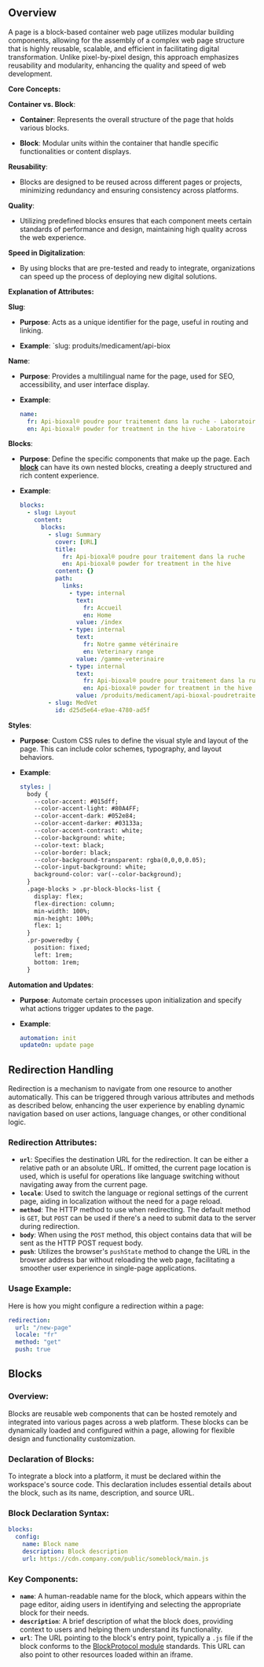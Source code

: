 ## Overview
A page is a block-based container web page utilizes modular building components, allowing for the assembly of a complex web page structure that is highly reusable, scalable, and efficient in facilitating digital transformation. Unlike pixel-by-pixel design, this approach emphasizes reusability and modularity, enhancing the quality and speed of web development.

**Core Concepts:**

 **Container vs. Block**:

   - **Container**: Represents the overall structure of the page that holds various blocks.

   - **Block**: Modular units within the container that handle specific functionalities or content displays.

**Reusability**:

   - Blocks are designed to be reused across different pages or projects, minimizing redundancy and ensuring consistency across platforms.

**Quality**:

   - Utilizing predefined blocks ensures that each component meets certain standards of performance and design, maintaining high quality across the web experience.

**Speed in Digitalization**:

   - By using blocks that are pre-tested and ready to integrate, organizations can speed up the process of deploying new digital solutions.
   
**Explanation of Attributes:**

**Slug**:

   - **Purpose**: Acts as a unique identifier for the page, useful in routing and linking.

   - **Example**: `slug: produits/medicament/api-biox

**Name**:

   - **Purpose**: Provides a multilingual name for the page, used for SEO, accessibility, and user interface display.

   - **Example**:
     ```yaml
     name:
       fr: Api-bioxal® poudre pour traitement dans la ruche - Laboratoire
       en: Api-bioxal® powder for treatment in the hive - Laboratoire
     ```

**Blocks**:

   - **Purpose**: Define the specific components that make up the page. Each [**block**](#blocks)  can have its own nested blocks, creating a deeply structured and rich content experience.

   - **Example**:
     ```yaml
     blocks:
       - slug: Layout
         content:
           blocks:
             - slug: Summary
               cover: [URL]
               title:
                 fr: Api-bioxal® poudre pour traitement dans la ruche
                 en: Api-bioxal® powder for treatment in the hive
               content: {}
               path:
                 links:
                   - type: internal
                     text:
                       fr: Accueil
                       en: Home
                     value: /index
                   - type: internal
                     text:
                       fr: Notre gamme vétérinaire
                       en: Veterinary range
                     value: /gamme-veterinaire
                   - type: internal
                     text:
                       fr: Api-bioxal® poudre pour traitement dans la ruche
                       en: Api-bioxal® powder for treatment in the hive
                     value: /produits/medicament/api-bioxal-poudretraitement-dansruche
             - slug: MedVet
               id: d25d5e64-e9ae-4780-ad5f
     ```

**Styles**:

   - **Purpose**: Custom CSS rules to define the visual style and layout of the page. This can include color schemes, typography, and layout behaviors.
   
   - **Example**:
     ```yaml
     styles: |
       body {
         --color-accent: #015dff;
         --color-accent-light: #80A4FF;
         --color-accent-dark: #052e84;
         --color-accent-darker: #03133a;
         --color-accent-contrast: white;
         --color-background: white;
         --color-text: black;
         --color-border: black;
         --color-background-transparent: rgba(0,0,0,0.05);
         --color-input-background: white;
         background-color: var(--color-background);
       }
       .page-blocks > .pr-block-blocks-list {
         display: flex;
         flex-direction: column;
         min-width: 100%;
         min-height: 100%;
         flex: 1;
       }
       .pr-poweredby {
         position: fixed;
         left: 1rem;
         bottom: 1rem;
       }
     ```

**Automation and Updates**:

   - **Purpose**: Automate certain processes upon initialization and specify what actions trigger updates to the page.
   
   - **Example**:
     ```yaml
     automation: init
     updateOn: update page
     ```

## Redirection Handling

Redirection is a mechanism to navigate from one resource to another automatically. This can be triggered through various attributes and methods as described below, enhancing the user experience by enabling dynamic navigation based on user actions, language changes, or other conditional logic.

### Redirection Attributes:

- **`url`**: Specifies the destination URL for the redirection. It can be either a relative path or an absolute URL. If omitted, the current page location is used, which is useful for operations like language switching without navigating away from the current page.
- **`locale`**: Used to switch the language or regional settings of the current page, aiding in localization without the need for a page reload.
- **`method`**: The HTTP method to use when redirecting. The default method is `GET`, but `POST` can be used if there's a need to submit data to the server during redirection.
- **`body`**: When using the `POST` method, this object contains data that will be sent as the HTTP POST request body.
- **`push`**: Utilizes the browser's `pushState` method to change the URL in the browser address bar without reloading the web page, facilitating a smoother user experience in single-page applications.

### Usage Example:
Here is how you might configure a redirection within a page:
```yaml
redirection:
  url: "/new-page"
  locale: "fr"
  method: "get"
  push: true
```

## Blocks

### Overview:
Blocks are reusable web components that can be hosted remotely and integrated into various pages across a web platform. These blocks can be dynamically loaded and configured within a page, allowing for flexible design and functionality customization.

### Declaration of Blocks:

To integrate a block into a platform, it must be declared within the workspace's source code. This declaration includes essential details about the block, such as its name, description, and source URL.

### Block Declaration Syntax:

```yaml
blocks:
  config:
    name: Block name
    description: Block description
    url: https://cdn.company.com/public/someblock/main.js
```

### Key Components:

- **`name`**: A human-readable name for the block, which appears within the page editor, aiding users in identifying and selecting the appropriate block for their needs.
- **`description`**: A brief description of what the block does, providing context to users and helping them understand its functionality.
- **`url`**: The URL pointing to the block's entry point, typically a `.js` file if the block conforms to the [BlockProtocol module](https://blockprotocol.org/) standards. This URL can also point to other resources loaded within an iframe.

